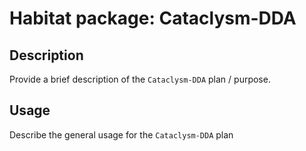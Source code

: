 # Habitat package: Cataclysm-DDA

## Description

Provide a brief description of the `Cataclysm-DDA` plan / purpose.

## Usage

Describe the general usage for the `Cataclysm-DDA` plan
